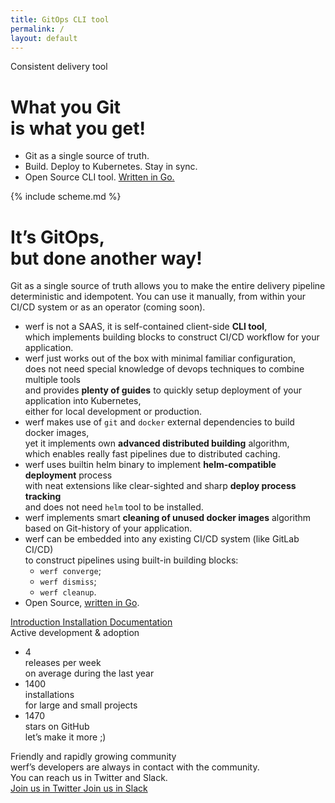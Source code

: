 ```yaml
---
title: GitOps CLI tool
permalink: /
layout: default
---
```


<div class="presentation" id="presentation">
    <div class="presentation__bg" id="presentation-bg"></div>
    <div class="page__container presentation__container">
        <div class="presentation__row">
            <div class="presentation__row-item" id="presentation-title">
                <div class="presentation__subtitle">Consistent delivery tool</div>
                <h1 class="presentation__title">What you Git<br/> is what you get!</h1>
                <ul class="presentation__features">
                    <li>Git as a single source of truth.</li>
                    <li>Build. Deploy to Kubernetes. Stay in sync.</li>
                    <li>Open Source CLI tool. <a href="https://github.com/werf/werf">Written in Go.</a></li>
                </ul>
            </div>
            <div class="presentation__row-item presentation__row-item_scheme">
                {% include scheme.md %}
            </div>
        </div>
    </div>
</div>

<div class="welcome">
    <div class="page__container">
        <div class="welcome__content">
            <h1 class="welcome__title">
                It’s GitOps,<br/>
                but done <span>another way</span>!
            </h1>
            <div class="welcome__subtitle">
                Git as a single source of&nbsp;truth allows you to&nbsp;make the&nbsp;entire delivery pipeline deterministic and&nbsp;idempotent. 
                You can use it manually, from within your CI/CD system or&nbsp;as&nbsp;an&nbsp;operator (coming&nbsp;soon).
            </div>
            <div class="welcome__extra-content">
                <div class="welcome__extra-content-text">
                    <ul class="intro__list">
                        <li>
                            werf is not a SAAS, it is self-contained client-side <b>CLI tool</b>,<br/>which implements building blocks to construct CI/CD workflow for your application.
                        </li>
                        <li>
                            werf just works out of the box with minimal familiar configuration,<br/>does not need special knowledge of devops techniques to combine multiple tools<br/>and provides <b>plenty of guides</b> to quickly setup deployment of your application into Kubernetes,<br/>either for local development or production.
                        </li>
                        <li>
                            werf makes use of <code>git</code> and <code>docker</code> external dependencies to build docker images,<br/>yet it implements own <b>advanced distributed building</b> algorithm,<br/>which enables really fast pipelines due to distributed caching.
                        </li>
                        <li>
                            werf uses builtin helm binary to implement <b>helm-compatible deployment</b> process<br/>with neat extensions like clear-sighted and sharp <b>deploy process tracking</b><br/>and does not need <code>helm</code> tool to be installed.
                        </li>
                        <li>
                            werf implements smart <b>cleaning of unused docker images</b> algorithm<br/>based on Git-history of your application.
                        </li>
                        <li>
                            werf can be embedded into any existing CI/CD system (like GitLab CI/CD) <br>to construct pipelines using built-in building blocks:
                            <ul>
                                <li><code>werf converge</code>;</li>
                                <li><code>werf dismiss</code>;</li>
                                <li><code>werf cleanup</code>.</li>
                            </ul>
                        </li>
                        <li>
                            Open Source, <a href="https://github.com/werf/werf">written in Go</a>.
                        </li>
                    </ul>
                </div>
            </div>
        </div>
    </div>
</div>

<div class="page__container">
    <div class="documentation">
        <div class="documentation__image">
        </div>
        <div class="documentation__btns">
            <a href="{{ site.baseurl }}/introduction.html" target="_blank" class="page__btn page__btn_b documentation__btn">
                Introduction
            </a>
            <a href="{{ site.baseurl }}/installation.html" class="page__btn page__btn_o documentation__btn">
                Installation
            </a>
            <a href="{{ site.baseurl }}/documentation/index.html" class="page__btn page__btn_o documentation__btn">
                Documentation
            </a>
        </div>
    </div>
</div>

<div class="stats">
    <div class="page__container">
        <div class="stats__content">
            <div class="stats__title">Active development & adoption</div>
            <ul class="stats__list">
                <li class="stats__list-item">
                    <div class="stats__list-item-num">4</div>
                    <div class="stats__list-item-title">releases per week</div>
                    <div class="stats__list-item-subtitle">on average during the last year</div>
                </li>
                <li class="stats__list-item">
                    <div class="stats__list-item-num">1400</div>
                    <div class="stats__list-item-title">installations</div>
                    <div class="stats__list-item-subtitle">for large and small projects</div>
                </li>
                <li class="stats__list-item">
                    <div class="stats__list-item-num gh_counter">1470</div>
                    <div class="stats__list-item-title">stars on GitHub</div>
                    <div class="stats__list-item-subtitle">let’s make it more ;)</div>
                </li>
            </ul>
        </div>
    </div>
</div>

<div class="community">
    <div class="page__container">
        <div class="community__content">
            <div class="community__title">Friendly and rapidly growing community</div>
            <div class="community__subtitle">werf’s developers are always in contact with the community.<br/> You can reach us in Twitter and Slack.</div>
            <div class="community__btns">
                <a href="{{ site.social_links[page.lang].twitter }}" target="_blank" class="page__btn page__btn_w community__btn">
                    <span class="page__icon page__icon_twitter"></span>
                    Join us in Twitter
                </a>
                <a href="#" data-open-popup="slack" class="page__btn page__btn_w community__btn">
                    <span class="page__icon page__icon_slack"></span>
                    Join us in Slack
                </a>
            </div>
        </div>
    </div>
</div>

